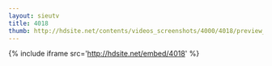 ```yaml
---
layout: sieutv
title: 4018
thumb: http://hdsite.net/contents/videos_screenshots/4000/4018/preview_360p.mp4.jpg
---
```

{% include iframe src='http://hdsite.net/embed/4018' %}
 
